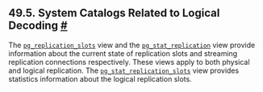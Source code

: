 ## 49.5. System Catalogs Related to Logical Decoding [#](#LOGICALDECODING-CATALOGS)

The [`pg_replication_slots`](view-pg-replication-slots.html "54.19. pg_replication_slots") view and the [`pg_stat_replication`](monitoring-stats.html#MONITORING-PG-STAT-REPLICATION-VIEW "28.2.4. pg_stat_replication") view provide information about the current state of replication slots and streaming replication connections respectively. These views apply to both physical and logical replication. The [`pg_stat_replication_slots`](monitoring-stats.html#MONITORING-PG-STAT-REPLICATION-SLOTS-VIEW "28.2.5. pg_stat_replication_slots") view provides statistics information about the logical replication slots.